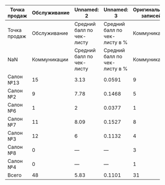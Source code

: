 | Точка продаж | Обслуживание | Unnamed: 2 | Unnamed: 3 | Оригинальных записей | Обработанный диалог | Исключено автоматически | Исключено до 30сек | Исключено вручную | Невошедшие |
| --- | --- | --- | --- | --- | --- | --- | --- | --- | --- |
| Точка продаж | Обслуживание | Средний балл по чек-листу | Средний балл по чек-листу в % | Коммуникации | Коммуникации | Коммуникации | Коммуникации | Коммуникации | Коммуникации |
| NaN | Коммуникации | Средний балл по чек-листу | Средний балл по чек-листу в % | Коммуникации | Коммуникации | Коммуникации | Коммуникации | Коммуникации | Коммуникации |
| Салон №13 | 15 | 3.13 | 0.0591 | 9 | 24 | 1 | 8 | 0 | 41 |
| Салон №2 | 9 | 7.78 | 0.1468 | 5 | 13 | 4 | 0 | 0 | 3 |
| Салон №6 | 1 | 2 | 0.0377 | 1 | 1 | 0 | 0 | 0 | 23 |
| Салон №7 | 11 | 8.09 | 0.1527 | 8 | 13 | 0 | 1 | 1 | 10 |
| Салон №3 | 12 | 6 | 0.1132 | 4 | 13 | 0 | 1 | 0 | 3 |
| Салон №8 | 0 | — | — | 3 | 0 | 0 | 0 | 0 | 1 |
| Салон №4 | 0 | — | — | 1 | 0 | 0 | 0 | 0 | 0 |
| Всего | 48 | 5.83 | 0.1101 | 31 | 64 | 5 | 10 | 1 | 176 |
